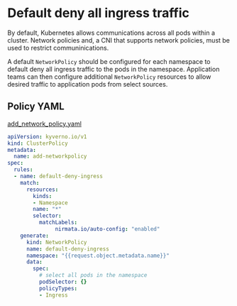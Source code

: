 # Default deny all ingress traffic

By default, Kubernetes allows communications across all pods within a cluster. Network policies and, a CNI that supports network policies, must be used to restrict communinications. 

A default `NetworkPolicy` should be configured for each namespace to default deny all ingress traffic to the pods in the namespace. Application teams can then configure additional `NetworkPolicy` resources to allow desired traffic to application pods from select sources.

## Policy YAML 

[add_network_policy.yaml](best_practices/add_network_policy.yaml)

````yaml
apiVersion: kyverno.io/v1
kind: ClusterPolicy
metadata:
  name: add-networkpolicy
spec:
  rules:
  - name: default-deny-ingress
    match:
      resources: 
        kinds:
        - Namespace
        name: "*"
        selector:
          matchLabels:
               nirmata.io/auto-config: "enabled"
    generate: 
      kind: NetworkPolicy
      name: default-deny-ingress
      namespace: "{{request.object.metadata.name}}"
      data:
        spec:
          # select all pods in the namespace
          podSelector: {}
          policyTypes: 
          - Ingress

````